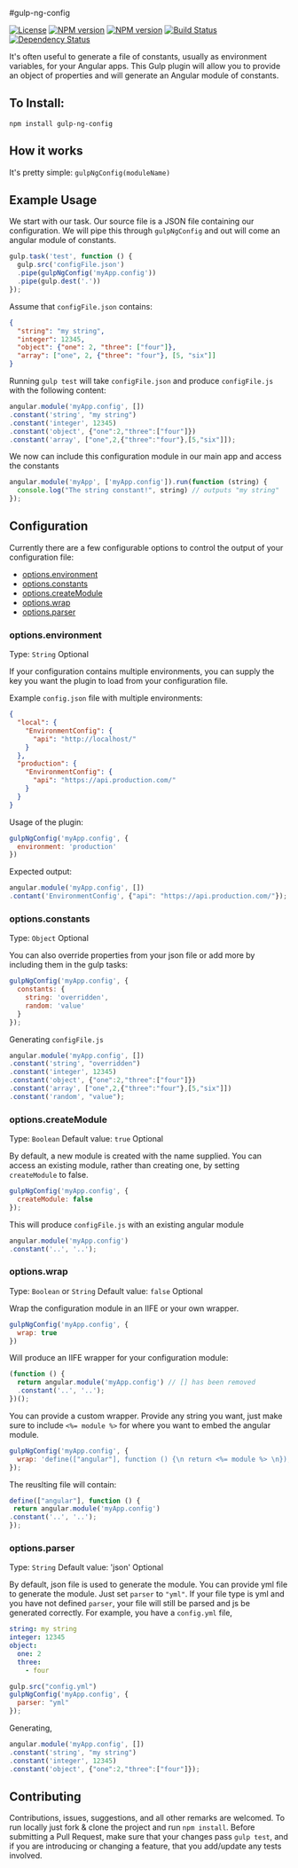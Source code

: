 #gulp-ng-config

[![License](http://img.shields.io/badge/license-MIT-blue.svg?style=flat)](https://npmjs.org/package/gulp-ng-config)
[![NPM version](http://img.shields.io/npm/v/gulp-ng-config.svg?style=flat)](https://npmjs.org/package/gulp-ng-config)
[![NPM version](http://img.shields.io/npm/dm/gulp-ng-config.svg?style=flat)](https://npmjs.org/package/gulp-ng-config)
[![Build Status](http://img.shields.io/travis/ajwhite/gulp-ng-config.svg?style=flat)](http://travis-ci.org/ajwhite/gulp-ng-config)
[![Dependency Status](http://img.shields.io/gemnasium/ajwhite/gulp-ng-config.svg?style=flat)](https://gemnasium.com/ajwhite/gulp-ng-config)

It's often useful to generate a file of constants, usually as environment variables, for your Angular apps.
This Gulp plugin will allow you to provide an object of properties and will generate an Angular module of constants.

## To Install:
`npm install gulp-ng-config`

## How it works
It's pretty simple:
`gulpNgConfig(moduleName)`


## Example Usage
We start with our task. Our source file is a JSON file containing our configuration. We will pipe this through `gulpNgConfig` and out will come an angular module of constants.
```javascript
gulp.task('test', function () {
  gulp.src('configFile.json')
  .pipe(gulpNgConfig('myApp.config'))
  .pipe(gulp.dest('.'))
});
```
Assume that `configFile.json` contains:
```json
{
  "string": "my string",
  "integer": 12345,
  "object": {"one": 2, "three": ["four"]},
  "array": ["one", 2, {"three": "four"}, [5, "six"]]
}
```
Running `gulp test` will take `configFile.json` and produce `configFile.js` with the following content:

```js
angular.module('myApp.config', [])
.constant('string', "my string")
.constant('integer', 12345)
.constant('object', {"one":2,"three":["four"]})
.constant('array', ["one",2,{"three":"four"},[5,"six"]]);
```
We now can include this configuration module in our main app and access the constants
```js
angular.module('myApp', ['myApp.config']).run(function (string) {
  console.log("The string constant!", string) // outputs "my string"
});
```


## Configuration
Currently there are a few configurable options to control the output of your configuration file:
- [options.environment](#options.environment)
- [options.constants](#options.constants)
- [options.createModule](#options.createModule)
- [options.wrap](#options.wrap)
- [options.parser](#options.parser)

### <a id="options.environment"></a>options.environment
Type: `String` Optional

If your configuration contains multiple environments, you can supply the key you want the plugin to load from your configuration file.

Example `config.json` file with multiple environments:
```json
{
  "local": {
    "EnvironmentConfig": {
      "api": "http://localhost/"
    }
  },
  "production": {
    "EnvironmentConfig": {
      "api": "https://api.production.com/"
    }
  }
}
```

Usage of the plugin:
```js
gulpNgConfig('myApp.config', {
  environment: 'production'
})
```

Expected output:
```js
angular.module('myApp.config', [])
.contant('EnvironmentConfig', {"api": "https://api.production.com/"});
```

### <a id="options.constants"></a>options.constants
Type: `Object` Optional

You can also override properties from your json file or add more by including them in the gulp tasks:
```javascript
gulpNgConfig('myApp.config', {
  constants: {
    string: 'overridden',
    random: 'value'
  }
});
```
Generating `configFile.js`
```js
angular.module('myApp.config', [])
.constant('string', "overridden")
.constant('integer', 12345)
.constant('object', {"one":2,"three":["four"]})
.constant('array', ["one",2,{"three":"four"},[5,"six"]])
.constant('random', "value");

```

### <a id="options.createModule"></a>options.createModule
Type: `Boolean` Default value: `true` Optional

By default, a new module is created with the name supplied. You can access an existing module, rather than creating one, by setting `createModule` to false.
```javascript
gulpNgConfig('myApp.config', {
  createModule: false
});
```

This will produce `configFile.js` with an existing angular module
```javascript
angular.module('myApp.config')
.constant('..', '..');
```

### <a id="options.wrap"></a>options.wrap
Type: `Boolean` or `String` Default value: `false` Optional

Wrap the configuration module in an IIFE or your own wrapper.

```js
gulpNgConfig('myApp.config', {
  wrap: true
})
```

Will produce an IIFE wrapper for your configuration module:
```javascript
(function () {
  return angular.module('myApp.config') // [] has been removed
  .constant('..', '..');
})();
```

You can provide a custom wrapper. Provide any string you want, just make sure to include `<%= module %>` for where you want to embed the angular module.
```js
gulpNgConfig('myApp.config', {
  wrap: 'define(["angular"], function () {\n return <%= module %> \n});'
});
```

The reuslting file will contain:
```js
define(["angular"], function () {
 return angular.module('myApp.config')
.constant('..', '..');
});
```

### <a id="options.parser"></a>options.parser
Type: `String` Default value: 'json' Optional

By default, json file is used to generate the module. You can provide yml file to generate the module. Just set `parser` to `"yml"`. If your file type is yml and you have not defined `parser`, your file will still be parsed and js be generated correctly.
For example, you have a `config.yml` file,
```yml
string: my string
integer: 12345
object:
  one: 2
  three:
    - four
```

```javascript
gulp.src("config.yml")
gulpNgConfig('myApp.config', {
  parser: "yml"
});
```

Generating,
```js
angular.module('myApp.config', [])
.constant('string', "my string")
.constant('integer', 12345)
.constant('object', {"one":2,"three":["four"]});
```

## Contributing
Contributions, issues, suggestions, and all other remarks are welcomed. To run locally just fork &amp; clone the project and run `npm install`. Before submitting a Pull Request, make sure that your changes pass `gulp test`, and if you are introducing or changing a feature, that you add/update any tests involved.
